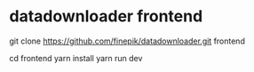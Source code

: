 # datadownloader frontend

git clone https://github.com/finepik/datadownloader.git frontend

cd frontend
yarn install
yarn run dev